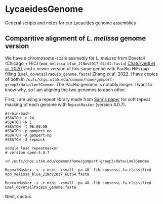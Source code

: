 # LycaeidesGenome
General scripts and notes for our Lycaeides genome assemblies

## Comparitive alignment of *L. melissa* genome version

We have a chromosome-scale assmebly for *L. melissa* from Dovetail (Chicago + HiC) (`mod_melissa_blue_21Nov2017_GLtS4.fasta`) [Chaturvedi et al. 2020](https://www.nature.com/articles/s41467-020-15641-x), and a newer version of this same genoe with PacBio HiFi gap filling (`Lmel_dovetailPacBio_genome.fasta`) [Zhang et al. 2022](https://www.biorxiv.org/content/10.1101/2022.01.14.476419v1). I have copies of both in `/uufs/chpc.utah.edu/common/home/gompert-group3/data/LmelGenome`. The PacBio genome is notably longer. I want to know why, so I am aligning the two genomes to each other.

First, I am using a repeat library made from [Sam's paper](https://www.nature.com/articles/s41467-020-15641-x) for soft repeat masking of each genome with `RepeatMasker` (version 4.0.7).

```{bash}
#!/bin/bash
#SBATCH -n 24 
#SBATCH -N 1
#SBATCH -t 96:00:00
#SBATCH -p gompert-np
#SBATCH -A gompert-np
#SBATCH -J repmask

module load repeatmasker
# version open-4.0.7

cd /uufs/chpc.utah.edu/common/home/gompert-group3/data/LmelGenome

RepeatMasker -s -e ncbi -xsmall -pa 48 -lib consensi.fa.classified mod_melissa_blue_21Nov2017_GLtS4.fasta

RepeatMasker -s -e ncbi -xsmall -pa 48 -lib consensi.fa.classified Lmel_dovetailPacBio_genome.fasta 
```

Next, cactus.
